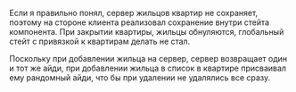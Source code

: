 Если я правильно понял, сервер жильцов квартир не сохраняет, поэтому на стороне клиента реализовал сохранение внутри стейта компонента. При закрытии квартиры, жильцы обнуляются, глобальный стейт с привязкой к квартирам делать не стал.

Поскольку при добавлении жильца на сервер, сервер возвращает один и тот же айди, при добавлении жильца в список в квартире присваивал ему рандомный айди, что бы при удалении не удалялись все сразу.
